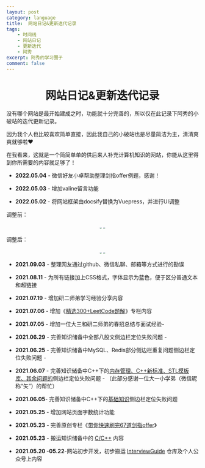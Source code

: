 ```yaml
---
layout: post
category: language
title:  网站日记&更新迭代记录
tags:
    - 时间线
    - 网站日记
    - 更新迭代
    - 阿秀
excerpt: 阿秀的学习圈子
comment: false
---
```




  <h1 align="center">
    网站日记&更新迭代记录
  </h1>

没有哪个网站是最开始建成之时，功能就十分完善的，所以仅在此记录下阿秀的小破站的迭代更新记录。

因为我个人也比较喜欢简单直接，因此我自己的小破站也是尽量简洁为主，清清爽爽就够啦❤️

在我看来，这就是一个简简单单的供后来人补充计算机知识的网站，你能从这里得到你所需要的内容就足够了！

- **2022.05.04** - 微信好友小卓帮助整理剑指offer例题，感谢！

- **2022.05.03** - 增加valine留言功能

- **2022.05.02** - 将网站框架由docsify替换为Vuepress，并进行UI调整

调整前：

<div align="center">
  <img src="https://axiu-image-bed.oss-cn-shanghai.aliyuncs.com/img/202205130207949.png" style="zoom:30%;" />
  <img src="https://axiu-image-bed.oss-cn-shanghai.aliyuncs.com/img/202205130207959.png" style="zoom:30%;" />
</div>

调整后：

<div align="center">
  <img src="https://axiu-image-bed.oss-cn-shanghai.aliyuncs.com/img/202205130210658.png" style="zoom:30%;" />
  <img src="https://axiu-image-bed.oss-cn-shanghai.aliyuncs.com/img/202205130210038.png" style="zoom:30%;" />
</div>

- **2021.09.03** - 整理网友通过github、微信私聊、邮箱等方式进行的勘误

- **2021.08.11** - 为所有链接加上CSS格式，字体显示为蓝色，便于区分普通文本和超链接

- **2021.07.19** - 增加研二师弟学习经验分享内容

- **2021.07.06** - 增加《[精选300+LeetCode题解](https://interviewguide.cn/#/Doc/Knowledge/%E7%AE%97%E6%B3%95/LeetCode%E9%A2%98%E8%A7%A3/README)》专栏内容

- **2021.07.05** - 增加一位大三和研二师弟的春招总结与面试经验-

- **2021.06.29** - 完善知识储备中全部八股文侧边栏定位失败问题 - 

- **2021.06.25** - 完善知识储备中MySQL、Redis部分侧边栏重复问题侧边栏定位失败问题 -

- **2021.06.07** - 完善知识储备中C++下的[内存管理、C++新标准、STL模板库、其余问题的](Doc/Knowledge/C++/README.md)侧边栏定位失败问题 - （此部分感谢一位大一小学弟（微信昵称“矢”）的帮忙）

- **2021.06.05**- 完善知识储备中C++下的[基础知识](Doc/Knowledge/C++/基础语法/基础语法.md)侧边栏定位失败问题

- **2021.05.25** - 增加网站页面字数统计功能 

- **2021.05.23** - 完善原创专栏《[带你快速刷完67道剑指offer](https://interviewguide.cn/#/Doc/Knowledge/%E7%AE%97%E6%B3%95/%E5%B8%A6%E4%BD%A0%E5%BF%AB%E9%80%9F%E5%88%B7%E5%AE%8C67%E9%81%93%E5%89%91%E6%8C%87offer/README)》

- **2021.05.23** - 搬运知识储备中的 [C/C++](Doc/Knowledge/C++/README.md) 内容

- **2021.05.20 -05.22**-网站初步开发，初步搬运 [InterviewGuide](https://github.com/forthespada/InterviewGuide) 仓库及个人公众号上内容









